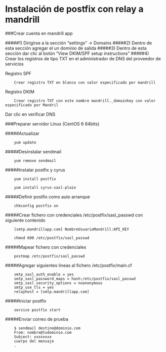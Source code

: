 Instalación de postfix con relay a mandrill 
=====

###Crear cuenta en mandrill app 

#####1) Dirigirse a la sección “settings” -> Domains 
#####2) Dentro de esta sección agregar el un dominio de salida
#####3) Dentro de esta sección dar clic al botón “View DKIM/SPF setup instructions”
#####4) Crear los registros de tipo TXT en el administrador de DNS del proveedor de servicios 
	
Registro SPF 
```	
	Crear registro TXT en blanco con valor especificado por mandrill 
```

Registro DKIM
```	 
	Crear registro TXT con este nombre mandrill._domainkey con valor especificado por Mandril  
```

Dar clic en verificar DNS

###Preparar servidor Linux (CentOS 6 64bits)

#####Actualizar

```
	yum update
```

#####Desinstalar sendmail 

```
	yum remove sendmail
```

#####Instalar postfix y cyrus

```
	yum install postfix
```

```
	yum install cyrus-sasl-plain
```

#####Definir postfix como auto arranque

```
	chkconfig postfix on
```

#####Crear fichero con credenciales /etc/postfix/sasl_passwd con siguiente contenido 

```
	[smtp.mandrillapp.com] NombreUsuarioMandrill:API_KEY
```

```
	chmod 600 /etc/postfix/sasl_passwd
```

#####Mapear fichero con credenciales

```
	postmap /etc/postfix/sasl_passwd
```	

#####Agregar siguientes líneas al fichero /etc/postfix/main.cf

```
	smtp_sasl_auth_enable = yes
	smtp_sasl_password_maps = hash:/etc/postfix/sasl_passwd 
	smtp_sasl_security_options = noanonymous
	smtp_use_tls = yes 
	relayhost = [smtp.mandrillapp.com]
```

#####Iniciar postfix

```
	service postfix start
```

#####Enviar correo de prueba

```
	$ sendmail destino@dominio.com
	From: nombre@tudominio.com
	Subject: xxxxxxxx
	cuerpo del mensaje
	.
```
